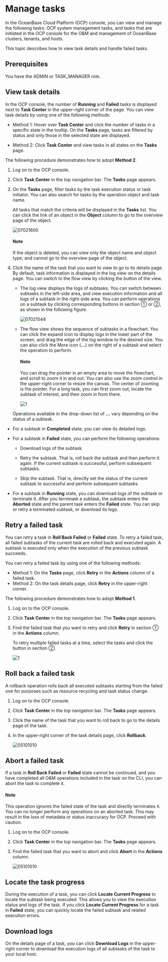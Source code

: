 # Manage tasks

In the OceanBase Cloud Platform (OCP) console, you can view and manage the following tasks: OCP system management tasks, and tasks that are initiated in the OCP console for the O&M and management of OceanBase clusters, tenants, and hosts.

This topic describes how to view task details and handle failed tasks.

## Prerequisites

You have the ADMIN or TASK_MANAGER role.

## View task details

In the OCP console, the number of **Running** and **Failed** tasks is displayed next to **Task Center** in the upper-right corner of the page. You can view task details by using one of the following methods:

* Method 1: Hover over **Task Center** and click the number of tasks in a specific state in the tooltip. On the **Tasks** page, tasks are filtered by status and only those in the selected state are displayed.

* Method 2: Click **Task Center** and view tasks in all states on the **Tasks** page.

The following procedure demonstrates how to adopt **Method 2**.

1. Log on to the OCP console.

2. Click **Task Center** in the top navigation bar. The **Tasks** page appears.

3. On the **Tasks** page, filter tasks by the task execution status or task initiator. You can also search for tasks by the operation object and task name.

   All tasks that match the criteria will be displayed in the **Tasks** list. You can click the link of an object in the **Object** column to go to the overview page of the object.

   ![07021600](https://obbusiness-private.oss-cn-shanghai.aliyuncs.com/doc/img/ocp/422/%E4%BB%BB%E5%8A%A1%E5%88%97%E8%A1%A81.png)

   <main id="notice" type='explain'>
   <h4>Note</h4>
   <p>If the object is deleted, you can view only the object name and object type, and cannot go to the overview page of the object.</p>
   </main>

4. Click the name of the task that you want to view to go to its details page. By default, task information is displayed in the log view on the details page. You can switch to the flow view by clicking the button of the view.

   * The log view displays the logs of subtasks. You can switch between subtasks in the left-side area, and view execution information and all logs of a subtask in the right-side area. You can perform operations on a subtask by clicking corresponding buttons in section ① or ②, as shown in the following figure.

      ![07021544](https://obbusiness-private.oss-cn-shanghai.aliyuncs.com/doc/img/ocp/422/%E4%BB%BB%E5%8A%A1%E8%AF%A6%E6%83%851.png)

   * The flow view shows the sequence of subtasks in a flowchart. You can click the expand icon to display logs in the lower part of the screen, and drag the edge of the log window to the desired size. You can also click the More icon (**...**) on the right of a subtask and select the operation to perform.

      <main id="notice" type='explain'>
      <h4>Note</h4>
      <p>You can drag the pointer in an empty area to move the flowchart, and scroll to zoom it in and out. You can also use the zoom control in the upper-right corner to resize the canvas. The center of zooming is the pointer. For a long task, you can first zoom out, locate the subtask of interest, and then zoom in from there. </p>
      </main>

      ![1](https://obbusiness-private.oss-cn-shanghai.aliyuncs.com/doc/img/ocp/422/%E6%B5%81%E8%BD%AC%E8%A7%86%E5%9B%BE.png)

   Operations available in the drop-down list of **...** vary depending on the status of a subtask.

* For a subtask in **Completed** state, you can view its detailed logs.

* For a subtask in **Failed** state, you can perform the following operations:

  * Download logs of the subtask.

  * Retry the subtask. That is, roll back the subtask and then perform it again. If the current subtask is successful, perform subsequent subtasks.

  * Skip the subtask. That is, directly set the status of the current subtask to successful and perform subsequent subtasks.

* For a subtask in **Running** state, you can download logs of the subtask or terminate it. After you terminate a subtask, the subtask enters the **Aborted** state and the parent task enters the **Failed** state. You can skip or retry a terminated subtask, or download its logs.

## Retry a failed task

You can retry a task in **Roll Back Failed** or **Failed** state. To retry a failed task, all failed subtasks of the current task are rolled back and executed again. A subtask is executed only when the execution of the previous subtask succeeds.

You can retry a failed task by using one of the following methods:

* Method 1: On the **Tasks** page, click **Retry** in the **Actions** column of a failed task.
* Method 2: On the task details page, click **Retry** in the upper-right corner.

The following procedure demonstrates how to adopt **Method 1**.

1. Log on to the OCP console.

2. Click **Task Center** in the top navigation bar. The **Tasks** page appears.

3. Find the failed task that you want to retry and click **Retry** in section ① in the **Actions** column.

   To retry multiple failed tasks at a time, select the tasks and click the button in section ②.

   ![1](https://obbusiness-private.oss-cn-shanghai.aliyuncs.com/doc/img/ocp/422/%E9%87%8D%E8%AF%95%E4%BB%BB%E5%8A%A11.png)

## Roll back a failed task

A rollback operation rolls back all executed subtasks starting from the failed one for purposes such as resource recycling and task status change.

1. Log on to the OCP console.

2. Click **Task Center** in the top navigation bar. The **Tasks** page appears.

3. Click the name of the task that you want to roll back to go to the details page of the task.

4. In the upper-right corner of the task details page, click **Rollback**.

   ![05101010](https://obbusiness-private.oss-cn-shanghai.aliyuncs.com/doc/img/ocp/422/%E5%9B%9E%E6%BB%9A%E4%BB%BB%E5%8A%A11.png)

## Abort a failed task

If a task in **Roll Back Failed** or **Failed** state cannot be continued, and you have completed all O&M operations included in the task on the CLI, you can abort the task to complete it.

<main id="notice" type='explain'>
<h4>Note</h4>
<p>This operation ignores the failed state of the task and directly terminates it. You can no longer perform any operations on an aborted task. This may result in the loss of metadata or status inaccuracy for OCP. Proceed with caution. </p>
</main>

1. Log on to the OCP console.

2. Click **Task Center** in the top navigation bar. The **Tasks** page appears.

3. Find the failed task that you want to abort and click **Abort** in the **Actions** column.

   ![05101010](https://obbusiness-private.oss-cn-shanghai.aliyuncs.com/doc/img/ocp/422/%E6%94%BE%E5%BC%83%E4%BB%BB%E5%8A%A11.png)

## Locate the task progress

During the execution of a task, you can click **Locate Current Progress** to locate the subtask being executed. This allows you to view the execution status and logs of the task. If you click **Locate Current Progress** for a task in **Failed** state, you can quickly locate the failed subtask and related execution errors.

## Download logs

On the details page of a task, you can click **Download Logs** in the upper-right corner to download the execution logs of all subtasks of the task to your local host.
